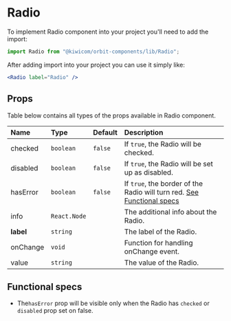 # Radio
To implement Radio component into your project you'll need to add the import:
```jsx
import Radio from "@kiwicom/orbit-components/lib/Radio";
```
After adding import into your project you can use it simply like:
```jsx
<Radio label="Radio" />
```
## Props
Table below contains all types of the props available in Radio component.

| Name         | Type         | Default | Description                      |
| :-------     | :----------- | :------ | :------------------------------- |
| checked      | `boolean`    | `false` | If `true`, the Radio will be checked.
| disabled     | `boolean`    | `false` | If `true`, the Radio will be set up as disabled.
| hasError     | `boolean`    | `false` | If `true`, the border of the Radio will turn red. [See Functional specs](#functional-specs)
| info         | `React.Node` |         | The additional info about the Radio.
| **label**    | `string`     |         | The label of the Radio.
| onChange     | `void`       |         | Function for handling onChange event.
| value        | `string`     |         | The value of the Radio.

## Functional specs
* The`hasError` prop will be visible only when the Radio has `checked` or `disabled` prop set on false.
